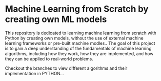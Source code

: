 # Machine Learning from Scratch by creating own ML models

This repository is dedicated to learning machine learning from scratch with Python by creating own models, without the use of external machine learning frameworks or pre-built machine modles.. The goal of this project is to gain a deep understanding of the fundamentals of machine learning algorithms, including how they work, how they are implemented, and how they can be applied to real-world problems.

Checkout the branches to view different algorithms and their implementation in PYTHON...
